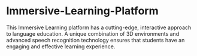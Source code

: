 # Immersive-Learning-Platform
This Immersive Learning platform has a cutting-edge, interactive approach to language education. A unique combination of 3D environments and advanced speech recognition technology ensures that students have an engaging and effective learning experience.
